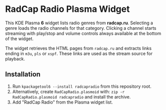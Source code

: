 # RadCap Radio Plasma Widget

This KDE Plasma **6** widget lists radio genres from **radcap.ru**. Selecting a genre loads the
radio channels for that category. Clicking a channel starts streaming with
play/stop and volume controls always available at the bottom of the widget.

The widget retrieves the HTML pages from `radcap.ru` and extracts links ending in
`m3u`, `pls` or `xspf`. These links are used as the stream source for playback.

## Installation

1. Run `kpackagetool6 --install radcapradio` from this repository root.
2. Alternatively, create `RadCapRadio.plasmoid` with:
   `zip -r RadCapRadio.plasmoid radcapradio` and install the archive.
3. Add "RadCap Radio" from the Plasma widget list.
